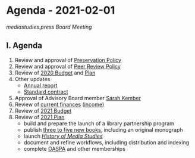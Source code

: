 # Agenda - 2021-02-01

*mediastudies.press Board Meeting*

## I. Agenda

1. Review and approval of [Preservation Policy](https://github.com/mediastudiespress/organization/blob/master/operations/policies/preservation_policy.md)
2. Review and approval of [Peer Review Policy](https://github.com/mediastudiespress/organization/blob/master/operations/policies/peer_review_policy.md)
3. Review of [2020 Budget](https://github.com/mediastudiespress/organization/blob/master/operations/budgets_and_plans/2020_budget.md) and [Plan](https://github.com/mediastudiespress/organization/blob/master/operations/budgets_and_plans/2020_plan.md)
4. Other updates
   - [Annual report](https://github.com/mediastudiespress/organization/raw/master/operations/annual_reports/annual-report-msp-2020.pdf)
   - [Standard contract](https://github.com/mediastudiespress/organization/blob/master/operations/contracts/standard-author-contract-2021.md)
5. Approval of Advisory Board member [Sarah Kember](https://www.gold.ac.uk/goldsmiths-press/about/sarah-kember/)
6. Review of [current finances](https://airtable.com/shrGR4MWYh5MdcGAx/tbl2vAYIhAlSVQ2gC) ([income](https://airtable.com/shrCZtP7bLqsAmyFm/tblegD9A20Z71IADy))
7. Review of [2021 Budget](https://github.com/mediastudiespress/organization/blob/master/operations/budgets_and_plans/2021_budget.md)
8. Review of [2021 Plan](https://github.com/mediastudiespress/organization/blob/master/operations/budgets_and_plans/2021_plan.md)
   - build and prepare the launch of a library partnership program
   - publish [three to five new books](https://github.com/mediastudiespress/singles/blob/master/forthcoming.md), including an original monograph
   - launch [*History of Media Studies*](https://hms.pubpub.org)
   - document and refine workflows, including distribution and indexing
   - complete [OASPA](https://oaspa.org) and other memberships

